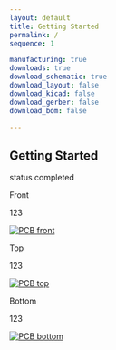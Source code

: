 ```yaml
---
layout: default
title: Getting Started
permalink: /
sequence: 1

manufacturing: true
downloads: true
download_schematic: true
download_layout: false
download_kicad: false
download_gerber: false
download_bom: false

---
```

<section class="section is-small">
<div class="container">
  <h2 class="title is-1">Getting Started</h2>
  <div class="tags has-addons">
    <span class="tag is-medium is-light">status</span>
    <span class="tag is-medium is-success">completed</span>
  </div>

  <div class="tile is-ancestor">
    <div class="tile is-vertical is-12">
      <div class="tile">
        <div class="tile is-parent">
          <article class="tile is-child notification">
            <p class="title">Front</p>
            <p class="subtitle">123</p>
            <a href="{{site.url}}/images/prototype/front.jpg"><img src="{{site.url}}/images/prototype/front.jpg" alt="PCB front"></a>
          </article>
        </div>
        <div class="tile is-parent">
          <article class="tile is-child notification">
            <p class="title">Top</p>
            <p class="subtitle">123</p>
            <a href="{{site.url}}/images/prototype/top.jpg"><img src="{{site.url}}/images/prototype/top.jpg" alt="PCB top"></a>
          </article>
        </div>
        <div class="tile is-parent">
          <article class="tile is-child notification">
            <div class="content">
              <p class="title">Bottom</p>
              <p class="subtitle">123</p>
              <a href="{{site.url}}/images/prototype/bottom.jpg"><img src="{{site.url}}/images/prototype/bottom.jpg" alt="PCB bottom"></a>
            </div>
          </article>
        </div>
      </div>
    </div>
  </div>
</div>
</section>
